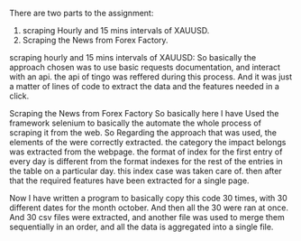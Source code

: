 There are two parts to the assignment:
1. scraping Hourly and 15 mins intervals of XAUUSD.
2. Scraping the News from Forex Factory.

scraping hourly and 15 mins intervals of XAUUSD:
So basically the approach chosen was to use basic requests documentation, and interact with an api.
the api of tingo was reffered during this process.
And it was just a matter of lines of code to extract the data and the features needed in a click.


Scraping the News from Forex Factory
So basically here I have Used the framework selenium to basically the automate the whole process of scraping it from the web.
So Regarding the approach that was used, the elements of the were correctly extracted.
the category the impact belongs was extracted from the webpage.
the format of index for the first entry of every day is different from the format indexes for the rest of the entries in the table on a particular day.
this index case was taken care of.
then after that the required features have been extracted for a single page.

Now I have written a program to basically copy this code 30 times, with 30 different dates for the month october.
And then all the 30 were ran at once.
And 30 csv files were extracted, and another file was used to merge them sequentially in an order, and all the data is aggregated into a single file.
